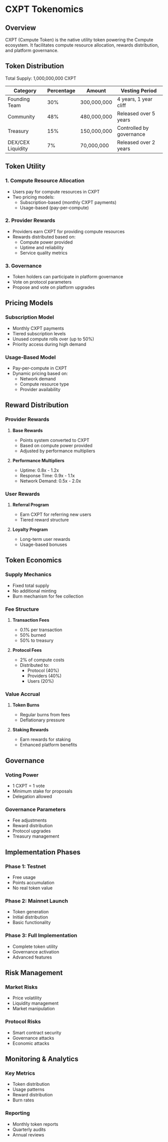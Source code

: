 # CXPT Tokenomics

## Overview

CXPT (Cxmpute Token) is the native utility token powering the Cxmpute ecosystem. It facilitates compute resource allocation, rewards distribution, and platform governance.

## Token Distribution

Total Supply: 1,000,000,000 CXPT

| Category | Percentage | Amount | Vesting Period |
|----------|------------|---------|----------------|
| Founding Team | 30% | 300,000,000 | 4 years, 1 year cliff |
| Community | 48% | 480,000,000 | Released over 5 years |
| Treasury | 15% | 150,000,000 | Controlled by governance |
| DEX/CEX Liquidity | 7% | 70,000,000 | Released over 2 years |

## Token Utility

### 1. Compute Resource Allocation
- Users pay for compute resources in CXPT
- Two pricing models:
  - Subscription-based (monthly CXPT payments)
  - Usage-based (pay-per-compute)

### 2. Provider Rewards
- Providers earn CXPT for providing compute resources
- Rewards distributed based on:
  - Compute power provided
  - Uptime and reliability
  - Service quality metrics

### 3. Governance
- Token holders can participate in platform governance
- Vote on protocol parameters
- Propose and vote on platform upgrades

## Pricing Models

### Subscription Model
- Monthly CXPT payments
- Tiered subscription levels
- Unused compute rolls over (up to 50%)
- Priority access during high demand

### Usage-Based Model
- Pay-per-compute in CXPT
- Dynamic pricing based on:
  - Network demand
  - Compute resource type
  - Provider availability

## Reward Distribution

### Provider Rewards
1. **Base Rewards**
   - Points system converted to CXPT
   - Based on compute power provided
   - Adjusted by performance multipliers

2. **Performance Multipliers**
   - Uptime: 0.8x - 1.2x
   - Response Time: 0.9x - 1.1x
   - Network Demand: 0.5x - 2.0x

### User Rewards
1. **Referral Program**
   - Earn CXPT for referring new users
   - Tiered reward structure

2. **Loyalty Program**
   - Long-term user rewards
   - Usage-based bonuses

## Token Economics

### Supply Mechanics
- Fixed total supply
- No additional minting
- Burn mechanism for fee collection

### Fee Structure
1. **Transaction Fees**
   - 0.1% per transaction
   - 50% burned
   - 50% to treasury

2. **Protocol Fees**
   - 2% of compute costs
   - Distributed to:
     - Protocol (40%)
     - Providers (40%)
     - Users (20%)

### Value Accrual
1. **Token Burns**
   - Regular burns from fees
   - Deflationary pressure

2. **Staking Rewards**
   - Earn rewards for staking
   - Enhanced platform benefits

## Governance

### Voting Power
- 1 CXPT = 1 vote
- Minimum stake for proposals
- Delegation allowed

### Governance Parameters
- Fee adjustments
- Reward distribution
- Protocol upgrades
- Treasury management

## Implementation Phases

### Phase 1: Testnet
- Free usage
- Points accumulation
- No real token value

### Phase 2: Mainnet Launch
- Token generation
- Initial distribution
- Basic functionality

### Phase 3: Full Implementation
- Complete token utility
- Governance activation
- Advanced features

## Risk Management

### Market Risks
- Price volatility
- Liquidity management
- Market manipulation

### Protocol Risks
- Smart contract security
- Governance attacks
- Economic attacks

## Monitoring & Analytics

### Key Metrics
- Token distribution
- Usage patterns
- Reward distribution
- Burn rates

### Reporting
- Monthly token reports
- Quarterly audits
- Annual reviews 